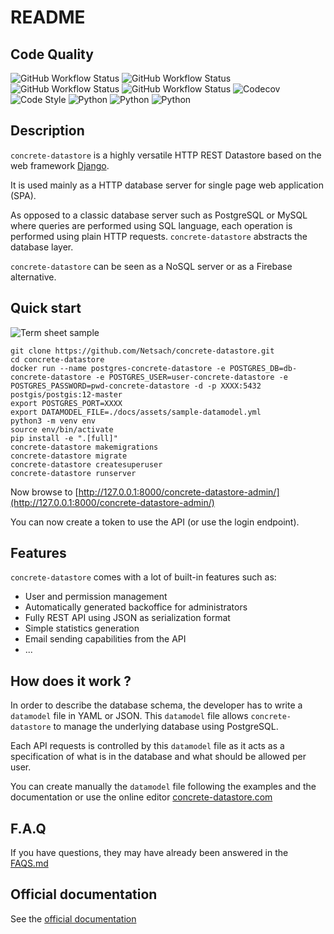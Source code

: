 # README

## Code Quality

![GitHub Workflow Status](https://img.shields.io/github/workflow/status/Netsach/concrete-datastore/Check%20Bandit?label=security)
![GitHub Workflow Status](https://img.shields.io/github/workflow/status/Netsach/concrete-datastore/Check%20Black?label=black)
![GitHub Workflow Status](https://img.shields.io/github/workflow/status/Netsach/concrete-datastore/Lint?label=lint)
![GitHub Workflow Status](https://img.shields.io/github/workflow/status/Netsach/concrete-datastore/Tests?label=tests)
![Codecov](https://img.shields.io/codecov/c/github/Netsach/concrete-datastore?logo=codecov)
![Code Style](https://img.shields.io/badge/code%20style-black-000000.svg)
![Python](https://img.shields.io/badge/python-3.6-3473A7?logo=python&logoColor=FED646)
![Python](https://img.shields.io/badge/python-3.7-3473A7?logo=python&logoColor=FED646)
![Python](https://img.shields.io/badge/python-3.8-3473A7?logo=python&logoColor=FED646)

## Description

`concrete-datastore` is a highly versatile HTTP REST Datastore based on the web framework [Django](https://djangoproject.com/).

It is used mainly as a HTTP database server for single page web application (SPA).

As opposed to a classic database server such as PostgreSQL or MySQL where queries are performed using SQL language, each operation is performed using plain HTTP requests. `concrete-datastore` abstracts the database layer.

`concrete-datastore` can be seen as a NoSQL server or as a Firebase alternative.

## Quick start

![Term sheet sample](https://concrete-datastore.netsach.org/en/latest/assets/mini-term-sample.svg)

```shell
git clone https://github.com/Netsach/concrete-datastore.git
cd concrete-datastore
docker run --name postgres-concrete-datastore -e POSTGRES_DB=db-concrete-datastore -e POSTGRES_USER=user-concrete-datastore -e POSTGRES_PASSWORD=pwd-concrete-datastore -d -p XXXX:5432 postgis/postgis:12-master
export POSTGRES_PORT=XXXX
export DATAMODEL_FILE=./docs/assets/sample-datamodel.yml
python3 -m venv env
source env/bin/activate
pip install -e ".[full]"
concrete-datastore makemigrations
concrete-datastore migrate
concrete-datastore createsuperuser
concrete-datastore runserver
```

Now browse to [http://127.0.0.1:8000/concrete-datastore-admin/](http://127.0.0.1:8000/concrete-datastore-admin/)

You can now create a token to use the API (or use the login endpoint).

## Features

`concrete-datastore` comes with a lot of built-in features such as:

- User and permission management
- Automatically generated backoffice for administrators
- Fully REST API using JSON as serialization format
- Simple statistics generation
- Email sending capabilities from the API
- ...

## How does it work ?

In order to describe the database schema, the developer has to write a `datamodel` file in YAML or JSON. This `datamodel` file allows `concrete-datastore` to manage the underlying database using PostgreSQL.

Each API requests is controlled by this `datamodel` file as it acts as a specification of what is in the database and what should be allowed per user.

You can create manually the `datamodel` file following the examples and the documentation or use the online editor [concrete-datastore.com](https://concrete-datastore.com/)

## F.A.Q

If you have questions, they may have already been answered in the [FAQS.md](FAQS.md)

## Official documentation

See the [official documentation](http://concrete-datastore.netsach.org/)
